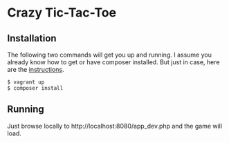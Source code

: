 # Crazy Tic-Tac-Toe

## Installation

The following two commands will get you up and running. I assume you already
know how to get or have composer installed. But just in case, here are the
[instructions][1].

```
$ vagrant up
$ composer install
```

## Running

Just browse locally to http://localhost:8080/app_dev.php and the game will load.

[1]: https://getcomposer.org/doc/00-intro.md#installation-linux-unix-osx
